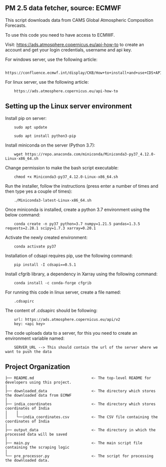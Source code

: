PM 2.5 data fetcher, source: ECMWF
------------------------------------
This script downloads data from CAMS Global Atmospheric Composition Forecasts. 

To use this code you need to have access to ECMWF.

Visit: https://ads.atmosphere.copernicus.eu/api-how-to to create an account
and get your login credentials, username and api key.

For windows server, use the following article:

        https://confluence.ecmwf.int/display/CKB/How+to+install+and+use+CDS+API+on+Windows

For linux server, use the following article:

        https://ads.atmosphere.copernicus.eu/api-how-to

Setting up the Linux server environment
------------------------------------------------

Install pip on server:

        sudo apt update

        sudo apt install python3-pip

Install miniconda on the server (Python 3.7):

        wget https://repo.anaconda.com/miniconda/Miniconda3-py37_4.12.0-Linux-x86_64.sh

Change permission to make the bash script executable:

        chmod +x Miniconda3-py37_4.12.0-Linux-x86_64.sh

Run the installer, follow the instructions (press enter a number of times and then type yes a couple of times):

        ./Miniconda3-latest-Linux-x86_64.sh

Once miniconda is installed, create a python 3.7 environment using the below command:


        conda create -n py37 python=3.7 numpy=1.21.5 pandas=1.3.5 requests=2.28.1 scipy=1.7.3 xarray=0.20.1

Activate the newly created environment:

        conda activate py37

Installation of cdsapi requires pip, use the following command:

        pip install -I cdsapi==0.5.1

Install cfgrib library, a dependency in Xarray using the following command:

        conda install -c conda-forge cfgrib

For running this code in linux server, create a file named:

        .cdsapirc

The content of .cdsapirc should be following:

        url: https://ads.atmosphere.copernicus.eu/api/v2
        key: <api key>

The code uploads data to a server, for this you need to create an environment variable named:

        SERVER_URL --> This should contain the url of the server where we want to push the data

Project Organization
------------------------

    ├── README.md                          <- The top-level README for developers using this project.
    │
    ├── downloaded_data                    <- The directory which stores the downloaded data from ECMWF
    │
    ├── india_coordinates                  <- The directory which stores coordinates of India
    │    │
    │    └──india_coordinates.csv          <- The CSV file containing the coordinates of India
    │
    ├── output_data                        <- The directory in which the processed data will be saved
    │
    ├── main.py                            <- The main script file containing the scraping logic
    │
    └── pre_processor.py                   <- The script for processing the downloaded data.
    